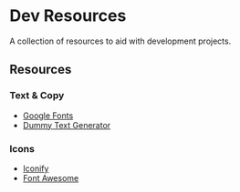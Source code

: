 # Dev Resources

A collection of resources to aid with development projects.

## Resources

### Text & Copy
- [Google Fonts](https://fonts.google.com)
- [Dummy Text Generator](https://www.blindtextgenerator.com/lorem-ipsum)

### Icons
- [Iconify](https://fonts.google.com)
- [Font Awesome](https://www.blindtextgenerator.com/lorem-ipsum)
